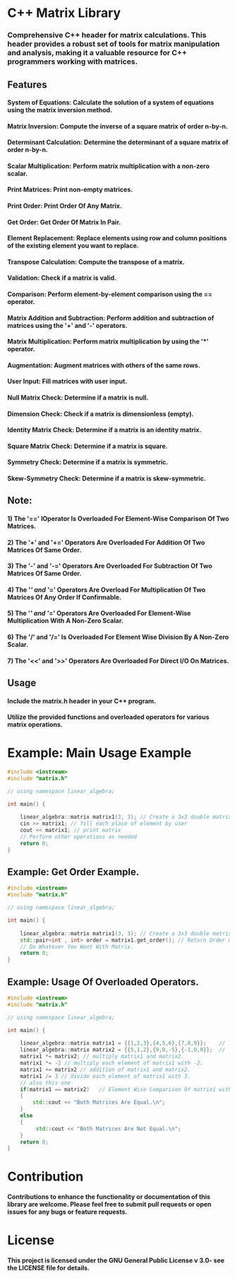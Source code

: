 # C++ Matrix Library
### Comprehensive C++ header for matrix calculations. This header provides a robust set of tools for matrix manipulation and analysis, making it a valuable resource for C++ programmers working with matrices.

## Features
#### System of Equations: Calculate the solution of a system of equations using the matrix inversion method.  
#### Matrix Inversion: Compute the inverse of a square matrix of order n-by-n.  
#### Determinant Calculation: Determine the determinant of a square matrix of order n-by-n.  
#### Scalar Multiplication: Perform matrix multiplication with a non-zero scalar.  
#### Print Matrices: Print non-empty matrices.
#### Print Order: Print Order Of Any Matrix. 
#### Get Order: Get Order Of Matrix In Pair.
#### Element Replacement: Replace elements using row and column positions of the existing element you want to replace.  
#### Transpose Calculation: Compute the transpose of a matrix.  
#### Validation: Check if a matrix is valid.  
#### Comparison: Perform element-by-element comparison using the == operator.  
#### Matrix Addition and Subtraction: Perform addition and subtraction of matrices using the '+' and '-' operators.  
#### Matrix Multiplication: Perform matrix multiplication by using the '*' operator.  
#### Augmentation: Augment matrices with others of the same rows.  
#### User Input: Fill matrices with user input.  
#### Null Matrix Check: Determine if a matrix is null.  
#### Dimension Check: Check if a matrix is dimensionless (empty).  
#### Identity Matrix Check: Determine if a matrix is an identity matrix.  
#### Square Matrix Check: Determine if a matrix is square.  
#### Symmetry Check: Determine if a matrix is symmetric.  
#### Skew-Symmetry Check: Determine if a matrix is skew-symmetric.  

## Note: 
#### 1) The '==' IOperator Is Overloaded For Element-Wise Comparison Of Two Matrices.
#### 2) The '+' and  '+=' Operators Are Overloaded For Addition Of Two Matrices Of Same Order.
#### 3) The '-' and '-=' Operators Are Overloaded For Subtraction Of Two Matrices Of Same Order.
#### 4) The '*' and '*=' Operators Are Overload For Multiplication Of Two Matrices Of Any Order If Confirmable.
#### 5) The '*' and '*=' Operators Are Overloaded For Element-Wise Multiplication With A Non-Zero Scalar.
#### 6) The '/' and '/=' Is Overloaded For Element Wise Division By A Non-Zero Scalar.
#### 7) The '<<' and '>>' Operators Are Overloaded For Direct I/O On Matrices.

## Usage

#### Include the matrix.h header in your C++ program.
#### Utilize the provided functions and overloaded operators for various matrix operations.

# Example: Main Usage Example
```cpp
#include <iostream>
#include "matrix.h"

// using namespace linear_algebra;

int main() {
    
    linear_algebra::matrix matrix1(3, 3); // Create a 3x3 double matrix
    cin >> matrix1; // fill each place of element by user
    cout << matrix1; // print matrix
    // Perform other operations as needed
    return 0;
}
```

## Example: Get Order Example.
```cpp
#include <iostream>
#include "matrix.h"    

// using namespace linear_algebra;

int main() {
    
    linear_algebra::matrix matrix1(3, 3); // Create a 3x3 double matrix
    std::pair<int , int> order = matrix1.get_order(); // Return Order Of The Matrix.
    // Do Whatever You Want With Matrix.
    return 0;
}
```
## Example:  Usage Of Overloaded Operators.
```cpp
#include <iostream>
#include "matrix.h"    

// using namespace linear_algebra;

int main() {
    
    linear_algebra::matrix matrix1 = {{1,2,3},{4,5,6},{7,8,9}};    // list initialization of matrix1
    linear_algebra::matrix matrix2 = {{5,1,2},{9,0,-5},{-1,0,0}};  // list initialization of matrix2
    matrix1 *= matrix2; // multiply matrix1 and matrix2.
    matrix1 *= -2 // multiply each element of matrix1 with -2.
    matrix1 += matrix2 // addition of matrix1 and matrix2.
    matrix1 /= 3 // divide each element of matrix1 with 3.
    // also this one
    if(matrix1 == matrix2)   // Element Wise Comparison Of matrix1 with matrix2.
    {
        std::cout << "Both Matrices Are Equal.\n";
    }
    else 
    {
         std::cout << "Both Matrices Are Not Equal.\n";
    }
    return 0;
}
```
# Contribution
#### Contributions to enhance the functionality or documentation of this library are welcome. Please feel free to submit pull requests or open issues for any bugs or feature requests.

# License
#### This project is licensed under the GNU General Public License v 3.0- see the LICENSE file for details.
